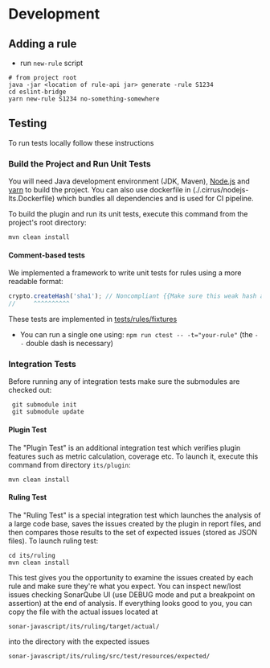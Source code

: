 # Development

## Adding a rule
* run `new-rule` script
```
# from project root
java -jar <location of rule-api jar> generate -rule S1234
cd eslint-bridge
yarn new-rule S1234 no-something-somewhere 
```

## <a name="testing"></a>Testing
To run tests locally follow these instructions

### Build the Project and Run Unit Tests
You will need Java development environment (JDK, Maven), [Node.js](https://nodejs.org/en/) and [yarn](https://yarnpkg.com/lang/en/) 
to build the project. You can also use dockerfile in (./.cirrus/nodejs-lts.Dockerfile) which bundles all dependencies and 
is used for CI pipeline.

To build the plugin and run its unit tests, execute this command from the project's root directory:
```
mvn clean install
```

#### Comment-based tests

We implemented a framework to write unit tests for rules using a more readable format:

```javascript
crypto.createHash('sha1'); // Noncompliant {{Make sure this weak hash algorithm is not used in a sensitive context here.}}
//     ^^^^^^^^^^
```

These tests are implemented in [tests/rules/fixtures](../eslint-bridge/tests/rules/fixtures/)

- You can run a single one using: `npm run ctest -- -t="your-rule"` (the `--` double dash is necessary)

### Integration Tests
Before running any of integration tests make sure the submodules are checked out:
```
 git submodule init
 git submodule update
```
#### Plugin Test
The "Plugin Test" is an additional integration test which verifies plugin features such as metric calculation, coverage etc. To launch it, execute this command from directory `its/plugin`:
```
mvn clean install
```  

#### Ruling Test
The "Ruling Test" is a special integration test which launches the analysis of a large code base, saves the issues created by the plugin in report files, and then compares those results to the set of expected issues (stored as JSON files). To launch ruling test:
```
cd its/ruling
mvn clean install
```

This test gives you the opportunity to examine the issues created by each rule and make sure they're what you expect. You can inspect new/lost issues checking SonarQube UI (use DEBUG mode and put a breakpoint on assertion) at the end of analysis. If everything looks good to you, you can copy the file with the actual issues located at
```
sonar-javascript/its/ruling/target/actual/
``` 
into the directory with the expected issues
```
sonar-javascript/its/ruling/src/test/resources/expected/
```
